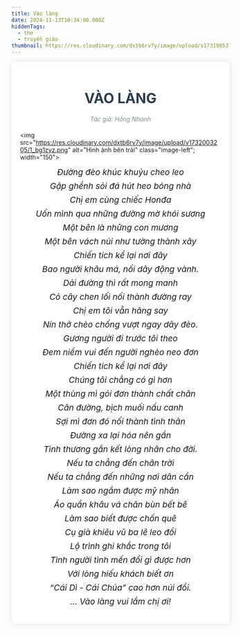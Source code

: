 ```yaml
---
title: Vào làng
date: 2024-11-13T10:34:00.000Z
hiddenTags:
  - thơ
  - truyền giáo
thumbnail: https://res.cloudinary.com/dxtb6rv7y/image/upload/v1731985375/6_ixt75z.jpg
---
```



<div class="tong">
<div class="container">
<h1 class="title">VÀO LÀNG</h1>
<div class="poem-author">Tác giả: Hồng Nhanh</div>
<div class="poem">

<p3> <img src="https://res.cloudinary.com/dxtb6rv7y/image/upload/v1732003205/1_bg1zyz.png" alt="Hình ảnh bên trái" class="image-left"; width="150">  
<!-- Khổ thơ 1 -->
<div class="stanza">
<p class="line">Đường đèo khúc khuỷu cheo leo</p>
<p class="line">Gập ghềnh sỏi đá hút heo bóng nhà</p>
<p class="line">Chị em cùng chiếc Honđa</p>
<p class="line">Uốn mình qua những đường mờ khói sương</p>
<p class="line">Một bên là những con mương</p>
<p class="line">Một bên vách núi như tường thành xây</p>
<p class="line">Chiến tích kể lại nơi đây</p>
<p class="line">Bao người khâu má, nối dây động vành.</p> </p3>

<p class="line">Dải đường thì rất mong manh</p>
<p class="line">Cỏ cây chen lối nối thành đường ray</p>
<p class="line">Chị em tôi vẫn hăng say</p>
<p class="line">Nín thở chèo chống vượt ngay dãy đèo.</p>
<p class="line">Gương người đi trước tôi theo</p>
<p class="line">Đem niềm vui đến người nghèo neo đơn</p>
<p class="line">Chiến tích kể lại nơi đây</p>
<p class="line">Chúng tôi chẳng có gì hơn</p>

<p class="line">Một thùng mì gói đơn thành chất chân </p>
<p class="line">Cân đường, bịch muối nấu canh</p>
<p class="line">Sợi mì đơn đó nối thành tình thân</p>
<p class="line">Đường xa lại hóa nên gần</p>
<p class="line">Tình thương gắn kết lòng nhân cho đời.</p>
<p class="line">Nếu ta chẳng đến chân trời</p>
<p class="line">Nếu ta chẳng đến những nơi dân cần</p>
<p class="line">Làm sao ngắm được mỹ nhân</p>

<p class="line">Áo quần khâu vá chân bùn bết bê </p>
<p class="line">Làm sao biết được chốn quê</p>
<p class="line">Cụ già khiêu vũ ba lê leo đồi</p>
<p class="line">Lộ trình ghi khắc trong tôi</p>
<p class="line">Tình người tình mến đổi gì được hơn</p>
<p class="line">Với lòng hiếu khách biết ơn</p>
<p class="line">“Cái Dì - Cái Chúa” cao hơn núi đồi.</p>
<p class="line">... Vào làng vui lắm chị ơi!</p>

</div>

<style>
/* Reset một số thuộc tính mặc định của trình duyệt */
.tong {
margin: 0;
padding: 0;
box-sizing: border-box;
}
/* Thiết lập nền và kiểu chữ chung */
.body {
font-family: 'Arial', sans-serif;
background-color: #f4f4f9;
color: #333;
line-height: 1.6;
padding: 20px;
}
/* Container chính */
.container {
max-width: 800px;
margin: 0 auto;
background-color: #fff;
padding: 20px;
border-radius: 8px;
box-shadow: 0 0 15px rgba(0, 0, 0, 0.1);
}
/* Tiêu đề bài thơ */
.title {
text-align: center;
font-size: 2rem;
font-weight: bold;
margin-bottom: 20px;
color: #2c3e50;
}
/* Định dạng cho từng khổ thơ */
.stanza {
margin-bottom: 20px;
}
/* Định dạng cho từng dòng trong bài thơ */
.poem .line {
font-size: 1.2rem;
text-align: center;
margin: 8px 0;
font-style: italic;
}
.poem-author {
text-align: center;
font-style: italic;
color: #7f8c8d;
margin-bottom: 20px;
}
/* Tạo hiệu ứng hover cho mỗi dòng thơ */
.poem .line:hover {
color: #2980b9;
cursor: pointer;
}
</style>




